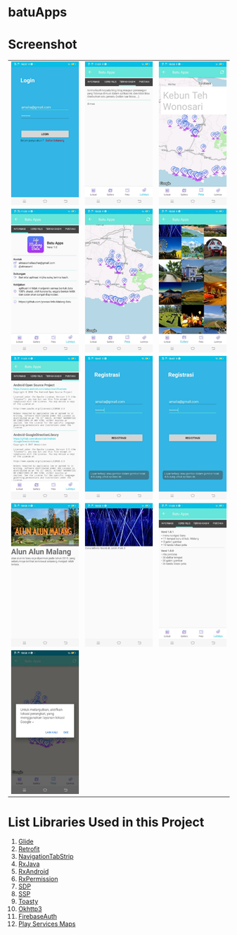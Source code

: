 # batuApps

# Screenshot
<table>
  <tr>
    <td><img src="https://github.com/almasaml/batuApps/blob/master/ss/a.jpeg" width=300/></td>
    <td><img src="https://github.com/almasaml/batuApps/blob/master/ss/b.jpeg" width=300/></td>
    <td><img src="https://github.com/almasaml/batuApps/blob/master/ss/c.jpeg" width=300/></td>
  </tr>
  <tr>
    <td><img src="https://github.com/almasaml/batuApps/blob/master/ss/d.jpeg" width=300/></td>
    <td><img src="https://github.com/almasaml/batuApps/blob/master/ss/e.jpeg" width=300/></td>
    <td><img src="https://github.com/almasaml/batuApps/blob/master/ss/f.jpeg" width=300/></td>
  </tr>
   <tr>
    <td><img src="https://github.com/almasaml/batuApps/blob/master/ss/g.jpeg" width=300/></td>
    <td><img src="https://github.com/almasaml/batuApps/blob/master/ss/h.jpeg" width=300/></td>
    <td><img src="https://github.com/almasaml/batuApps/blob/master/ss/i.jpeg" width=300/></td>
  </tr>
  <tr>
    <td><img src="https://github.com/almasaml/batuApps/blob/master/ss/j.jpeg" width=300/></td>
    <td><img src="https://github.com/almasaml/batuApps/blob/master/ss/k.jpeg" width=300/></td>
    <td><img src="https://github.com/almasaml/batuApps/blob/master/ss/l.jpeg" width=300/></td>
  </tr>
  <tr>
    <td><img src="https://github.com/almasaml/batuApps/blob/master/ss/m.jpeg" width=300/></td>
    <td></td>
    <td></td>
  </tr>
</table>


# List Libraries Used in this Project
1. <a href="https://github.com/bumptech/glide">Glide</a>
2. <a href="https://github.com/square/retrofit">Retrofit</a>
3. <a href="https://github.com/Devlight/NavigationTabStrip">NavigationTabStrip</a>
4. <a href="https://github.com/ReactiveX/RxJava">RxJava</a>
5. <a href="https://github.com/ReactiveX/RxAndroid">RxAndroid</a>
6. <a href="https://github.com/tbruyelle/RxPermissions">RxPermission</a> 
7. <a href="https://github.com/intuit/sdp">SDP</a>
8. <a href="https://github.com/intuit/ssp">SSP</a>
9. <a href="https://github.com/GrenderG/Toasty">Toasty</a>
10. <a href="https://github.com/square/okhttp">Okhttp3</a>
11. <a href="https://firebase.google.com/docs/android/setup">FirebaseAuth</a>
12. <a href="https://mvnrepository.com/artifact/com.google.android.gms/play-services-maps/16.1.0">Play Services Maps</a>
